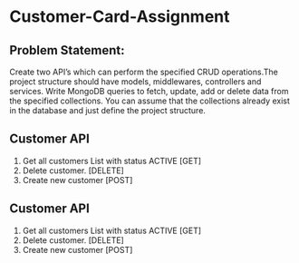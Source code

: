 # Customer-Card-Assignment    

## Problem Statement:
Create two API’s which can perform the specified CRUD operations.The project structure should
have models, middlewares, controllers and services. Write MongoDB queries to fetch, update,
add or delete data from the specified collections. You can assume that the collections already
exist in the database and just define the project structure.

## Customer API
1. Get all customers List with status ACTIVE [GET]
2. Delete customer. [DELETE]
3. Create new customer [POST]

## Customer API
1. Get all customers List with status ACTIVE [GET]
2. Delete customer. [DELETE]
3. Create new customer [POST]

